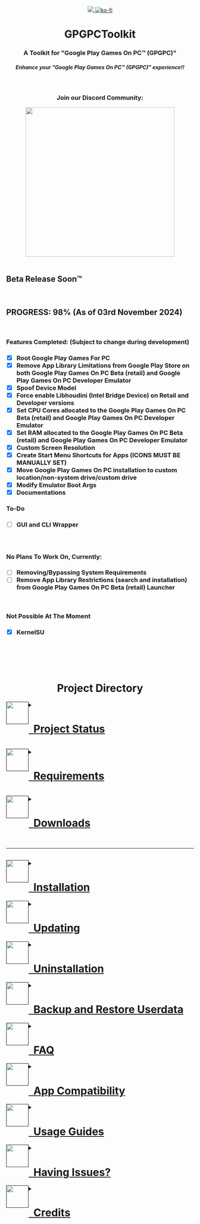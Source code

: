 <div align="center">
<a href="https://github.com/MustardChef/MagiskOnGPGFP#downloads"><img src="https://img.shields.io/github/downloads/MustardChef/MagiskOnGPGFP/total?label=Total%20Downloads&amp;style=for-the-badge"/> <a href="https://ko-fi.com/N4N0K08AC"><img alt="ko-fi" src="https://ko-fi.com/img/githubbutton_sm.svg"/></a>
<h1><b>GPGPCToolkit<b></h1>
<h3> A Toolkit for "Google Play Games On PC™ (GPGPC)" </h3>  
<h5>Enhance your "Google Play Games On PC™ (GPGPC)" experience!!</h5>


<br/>

</div>


<div align="center">
<h3> Join our Discord Community: </h3>
<a href="https://discord.gg/UYPSypWA8M"><img align="centre" src="https://invidget.switchblade.xyz/UYPSypWA8M" style="width: 400px;"/></a>
</div>
<br/>

## Beta Release Soon™

<br/>

<h2>PROGRESS: 98% (As of 03rd November 2024)</h2>

<br/>

<h3>Features Completed: (Subject to change during development)</h3>

<h3>
   
- [X] Root Google Play Games For PC
- [X] Remove App Library Limitations from Google Play Store on both Google Play Games On PC Beta (retail) and Google Play Games On PC Developer Emulator
- [X] Spoof Device Model
- [X] Force enable Libhoudini (Intel Bridge Device) on Retail and Developer versions
- [X] Set CPU Cores allocated to the Google Play Games On PC Beta (retail) and Google Play Games On PC Developer Emulator
- [X] Set RAM allocated to the Google Play Games On PC Beta (retail) and Google Play Games On PC Developer Emulator
- [X] Custom Screen Resolution
- [X] Create Start Menu Shortcuts for Apps (ICONS MUST BE MANUALLY SET)
- [X] Move Google Play Games On PC installation to custom location/non-system drive/custom drive
- [X] Modify Emulator Boot Args
- [X] Documentations

</h3>

<h3>To-Do</h3>

<h3>

- [ ] GUI and CLI Wrapper

<h3/>
   
<br/>

<h3>No Plans To Work On, Currently:</h3>

<h3>
   
- [ ] Removing/Bypassing System Requirements
- [ ] Remove App Library Restrictions (search and installation) from Google Play Games On PC Beta (retail) Launcher

</h3>

<br/>

<h3>Not Possible At The Moment</h3>

<h3> 

- [X] KernelSU

</h3>


<br/><br/><br/><br/>



<div align="center">
<h1>Project Directory</h1>
</div>

<details>
<summary><a href=""><img height="60" src="https://img.icons8.com/3d-fluency/94/ok.png" style="float: left;" width="60"/><h1><a href="">   Project Status</a></h1></a></summary>
</details>

<br/>

<details>
<summary><a href=""><img height="60" src="https://img.icons8.com/fluency/48/system-information.png" style="float: left;" width="60"/><h1><a href="">   Requirements</a></h1></a></summary>
</details> 

<br/>

<details>
<summary><a href=""><img height="60" src="https://img.icons8.com/3d-fluency/94/downloads-folder.png" style="float: left;" width="60"/><h1><a href="">   Downloads</a></h1></a></summary>
</details> 


---

<br/>

<details>
<summary><a href=""><img height="60" src="https://img.icons8.com/color/96/null/software-installer.png" style="float: left;" width="60"/><h1><a href="">   Installation</a></h1></a></summary>
</details> 


<details>
<summary><a href=""><img height="60" src="https://img.icons8.com/external-flaticons-flat-flat-icons/64/null/external-updating-tools-and-material-ecommerce-flaticons-flat-flat-icons.png" style="float: left;" width="60"/><h1><a href="">   Updating</a></h1></a></summary>
</details>   

<details>
<summary><a href=""><img height="60" src="https://img.icons8.com/color/96/null/uninstall-programs.png" style="float: left;" width="60"/><h1><a href="">   Uninstallation</a></h1></a></summary>
</details>
   
<details>
<summary><a href=""><img height="60" src="https://img.icons8.com/fluency/96/cloud-backup-restore.png" style="float: left;" width="60"/><h1><a href="">   Backup and Restore Userdata</a></h1></a></summary>
</details>
        
<details>
<summary><a href=""><img height="60" src="https://img.icons8.com/3d-fluency/94/null/help.png" style="float: left;" width="60"/><h1><a href="">   FAQ</a></h1></a></summary>
</details>

<details>
<summary><a href=""><img height="60" src="https://img.icons8.com/external-flaticons-lineal-color-flat-icons/64/external-compatibility-relationship-flaticons-lineal-color-flat-icons-2.png" style="float: left;" width="60"/><h1><a href="">   App Compatibility</a></h1></a></summary>
</details>

<details>
<summary><a href=""><img height="60" src="https://img.icons8.com/external-xnimrodx-lineal-color-xnimrodx/96/null/external-guide-education-xnimrodx-lineal-color-xnimrodx.png" style="float: left;" width="60"/><h1><a href="">   Usage Guides</a></h1></a></summary>
</details>

<details>
<summary><a href=""><img height="60" src="https://img.icons8.com/fluency/96/request-service.png" style="float: left;" width="60"/><h1><a href="">   Having Issues?</a></h1></a></summary>
</details>       
      
<details>
<summary><a href=""><img height="60" src="https://img.icons8.com/external-flaticons-lineal-color-flat-icons/64/null/external-credits-movie-theater-flaticons-lineal-color-flat-icons.png" style="float: left;" width="60"/><h1><a href="">   Credits</a></h1></a></summary>
</details>
